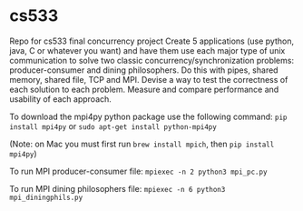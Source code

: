 # cs533
Repo for cs533 final concurrency project
Create 5 applications (use python, java, C or whatever you want) and have them use each major type of unix communication to solve two classic concurrency/synchronization problems: producer-consumer and dining philosophers. Do this with pipes, shared memory, shared file,
TCP and MPI. Devise a way to test the correctness of each solution to each problem. Measure and compare performance and usability of each approach.

To download the mpi4py python package use the following command:
`pip install mpi4py`
or
`sudo apt-get install python-mpi4py`

(Note: on Mac you must first run `brew install mpich`, then `pip install mpi4py`)


To run MPI producer-consumer file:
`mpiexec -n 2 python3 mpi_pc.py`

To run MPI dining philosophers file:
`mpiexec -n 6 python3 mpi_diningphils.py`

